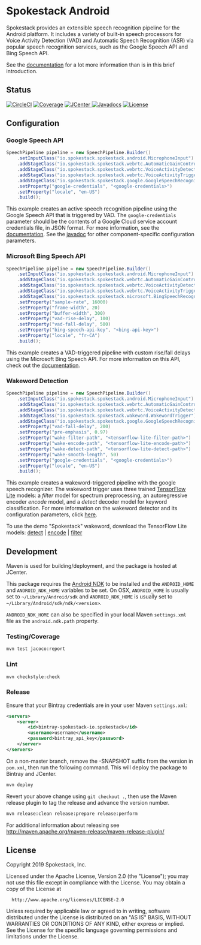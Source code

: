 # Spokestack Android

Spokestack provides an extensible speech recognition pipeline for the Android
platform. It includes a variety of built-in speech processors for Voice
Activity Detection (VAD) and Automatic Speech Recognition (ASR) via popular
speech recognition services, such as the Google Speech API and Bing Speech
API.

See the [documentation](https://spokestack.io/docs) for a lot more information
than is in this brief introduction.

## Status
[![CircleCI](https://circleci.com/gh/spokestack/spokestack-android.svg?style=shield)](https://circleci.com/gh/spokestack/spokestack-android)
[![Coverage](https://coveralls.io/repos/github/spokestack/spokestack-android/badge.svg)](https://coveralls.io/github/spokestack/spokestack-android)
[ ![JCenter](https://api.bintray.com/packages/spokestack/io.spokestack/spokestack-android/images/download.svg) ](https://bintray.com/spokestack/io.spokestack/spokestack-android/_latestVersion)
[![Javadocs](https://www.javadoc.io/badge2/io.spokestack/spokestack-android/javadoc.svg)](https://www.javadoc.io/doc/io.spokestack/spokestack-android)
[![License](https://img.shields.io/badge/License-Apache%202.0-green.svg)](https://opensource.org/licenses/Apache-2.0)

## Configuration

### Google Speech API

```java
SpeechPipeline pipeline = new SpeechPipeline.Builder()
    .setInputClass("io.spokestack.spokestack.android.MicrophoneInput")
    .addStageClass("io.spokestack.spokestack.webrtc.AutomaticGainControl")
    .addStageClass("io.spokestack.spokestack.webrtc.VoiceActivityDetector")
    .addStageClass("io.spokestack.spokestack.webrtc.VoiceActivityTrigger")
    .addStageClass("io.spokestack.spokestack.google.GoogleSpeechRecognizer")
    .setProperty("google-credentials", "<google-credentials>")
    .setProperty("locale", "en-US")
    .build();
```

This example creates an active speech recognition pipeline using the Google
Speech API that is triggered by VAD. The `google-credentials` parameter should
be the contents of a Google Cloud service account credentials file, in JSON
format. For more information, see the [documentation](https://cloud.google.com/speech/docs/streaming-recognize).
See the [javadoc](https://www.javadoc.io/doc/io.spokestack/spokestack) for
other component-specific configuration parameters.

### Microsoft Bing Speech API

```java
SpeechPipeline pipeline = new SpeechPipeline.Builder()
    .setInputClass("io.spokestack.spokestack.android.MicrophoneInput")
    .addStageClass("io.spokestack.spokestack.webrtc.AutomaticGainControl")
    .addStageClass("io.spokestack.spokestack.webrtc.VoiceActivityDetector")
    .addStageClass("io.spokestack.spokestack.webrtc.VoiceActivityTrigger")
    .addStageClass("io.spokestack.spokestack.microsoft.BingSpeechRecognizer")
    .setProperty("sample-rate", 16000)
    .setProperty("frame-width", 20)
    .setProperty("buffer-width", 300)
    .setProperty("vad-rise-delay", 100)
    .setProperty("vad-fall-delay", 500)
    .setProperty("bing-speech-api-key", "<bing-api-key>")
    .setProperty("locale", "fr-CA")
    .build();
```

This example creates a VAD-triggered pipeline with custom rise/fall delays
using the Microsoft Bing Speech API. For more information on this API, check
out the [documentation](https://azure.microsoft.com/en-us/services/cognitive-services/speech/).

### Wakeword Detection
```java
SpeechPipeline pipeline = new SpeechPipeline.Builder()
    .setInputClass("io.spokestack.spokestack.android.MicrophoneInput")
    .addStageClass("io.spokestack.spokestack.webrtc.AutomaticGainControl")
    .addStageClass("io.spokestack.spokestack.webrtc.VoiceActivityDetector")
    .addStageClass("io.spokestack.spokestack.wakeword.WakewordTrigger")
    .addStageClass("io.spokestack.spokestack.google.GoogleSpeechRecognizer")
    .setProperty("vad-fall-delay", 200)
    .setProperty("pre-emphasis", 0.97)
    .setProperty("wake-filter-path", "<tensorflow-lite-filter-path>")
    .setProperty("wake-encode-path", "<tensorflow-lite-encode-path>")
    .setProperty("wake-detect-path", "<tensorflow-lite-detect-path>")
    .setProperty("wake-smooth-length", 50)
    .setProperty("google-credentials", "<google-credentials>")
    .setProperty("locale", "en-US")
    .build();
```

This example creates a wakeword-triggered pipeline with the google speech
recognizer. The wakeword trigger uses three trained
[TensorFlow Lite](https://www.tensorflow.org/lite/) models: a *filter* model
for spectrum preprocessing, an autoregressive encoder *encode* model, and a
*detect* decoder model for keyword classification. For more information on
the wakeword detector and its configuration parameters, click
[here](https://github.com/spokestack/spokestack-android/wiki/wakeword).

To use the demo "Spokestack" wakeword, download the TensorFlow Lite models: [detect](https://d3dmqd7cy685il.cloudfront.net/model/wake/spokestack/detect.lite) | [encode](https://d3dmqd7cy685il.cloudfront.net/model/wake/spokestack/encode.lite) | [filter](https://d3dmqd7cy685il.cloudfront.net/model/wake/spokestack/filter.lite)

## Development
Maven is used for building/deployment, and the package is hosted at JCenter.

This package requires the [Android NDK](https://developer.android.com/ndk/guides/index.html)
to be installed and the `ANDROID_HOME` and `ANDROID_NDK_HOME` variables to be
set. On OSX, `ANDROID_HOME` is usually set to `~/Library/Android/sdk` and
`ANDROID_NDK_HOME` is usually set to `~/Library/Android/sdk/ndk/<version>`.

`ANDROID_NDK_HOME` can also be specified in your local Maven `settings.xml` file as the `android.ndk.path` property.

### Testing/Coverage

```bash
mvn test jacoco:report
```

### Lint

```bash
mvn checkstyle:check
```

### Release
Ensure that your Bintray credentials are in your user Maven `settings.xml`:

```xml
<servers>
    <server>
        <id>bintray-spokestack-io.spokestack</id>
        <username>username</username>
        <password>bintray_api_key</password>
    </server>
</servers>
```

On a non-master branch, remove the -SNAPSHOT suffix from the version in `pom.xml`, then run the
following command. This will deploy the package to Bintray and JCenter.

```bash
mvn deploy
```

Revert your above change using `git checkout .`, then use the Maven release plugin to tag the release and advance the version number.

```bash
mvn release:clean release:prepare release:perform
```

For additional information about releasing see http://maven.apache.org/maven-release/maven-release-plugin/

## License

Copyright 2019 Spokestack, Inc.

  Licensed under the Apache License, Version 2.0 (the "License");
  you may not use this file except in compliance with the License.
  You may obtain a copy of the License at

      http://www.apache.org/licenses/LICENSE-2.0

  Unless required by applicable law or agreed to in writing, software
  distributed under the License is distributed on an "AS IS" BASIS,
  WITHOUT WARRANTIES OR CONDITIONS OF ANY KIND, either express or implied.
  See the License for the specific language governing permissions and
  limitations under the License.
